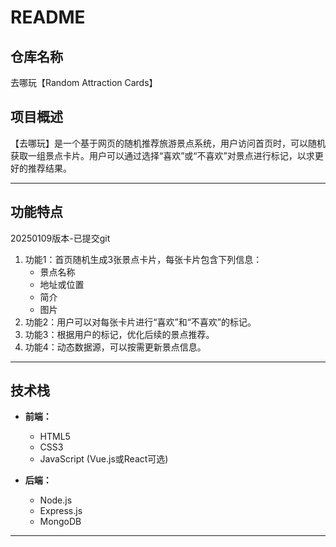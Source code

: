 # README

## 仓库名称
去哪玩【Random Attraction Cards】

## 项目概述
【去哪玩】是一个基于网页的随机推荐旅游景点系统，用户访问首页时，可以随机获取一组景点卡片。用户可以通过选择“喜欢”或“不喜欢”对景点进行标记，以求更好的推荐结果。

---

## 功能特点

20250109版本-已提交git
1. 功能1：首页随机生成3张景点卡片，每张卡片包含下列信息：
   - 景点名称
   - 地址或位置
   - 简介
   - 图片
2. 功能2：用户可以对每张卡片进行“喜欢”和“不喜欢”的标记。
3. 功能3：根据用户的标记，优化后续的景点推荐。
4. 功能4：动态数据源，可以按需更新景点信息。

---

## 技术栈

- **前端：**
  - HTML5
  - CSS3
  - JavaScript (Vue.js或React可选)

- **后端：**
  - Node.js
  - Express.js
  - MongoDB

---